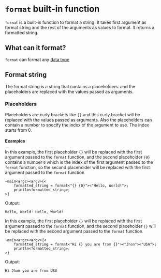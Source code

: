 # `format` built-in function
`format` is a built-in function to format a string. It takes first argument as format string and the rest of the arguments as values to format. It returns a formatted string.

## What can it format?
`format` can format any [data type](../types/intro.md)

## Format string
The format string is a string that contains a placeholders. and the placeholders are replaced with the values passed as arguments.

### Placeholders
Placeholders are curly brackets like `{}` and this curly bracket will be replaced with the values passed as arguments. Also the placeholders can contain a number to specify the index of the argument to use. The index starts from 0.

#### Examples
In this example, the first placeholder `{}` will be replaced with the first argument passed to the `format` function, and the second placeholder `{0}` contains a number `0` which is the index of the first argument passed to the `format` function, so the second placeholder will be replaced with the first argument passed to the `format` function.
```ocypode
~main<argc><argv>{<
    formatted_string = format<"{} {0}"><"Hello, World!">;
    println<formatted_string>;
>}
```
Output:
```
Hello, World! Hello, World!
```

In this example, the first placeholder `{}` will be replaced with the first argument passed to the `format` function, and the second placeholder `{}` will be replaced with the second argument passed to the `format` function.
```ocypode
~main<argc><argv>{<
    formatted_string = format<"Hi {} you are from {}"><"Jhon"><"USA">;
    println<formatted_string>;
>}
```
Output:
```
Hi Jhon you are from USA
```
